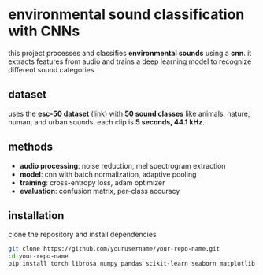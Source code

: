 # environmental sound classification with CNNs  

this project processes and classifies **environmental sounds** using a **cnn**. it extracts features from audio and trains a deep learning model to recognize different sound categories.  

## dataset  
uses the **esc-50 dataset** ([link](https://github.com/karolpiczak/ESC-50)) with **50 sound classes** like animals, nature, human, and urban sounds. each clip is **5 seconds, 44.1 kHz**.  

## methods  
- **audio processing**: noise reduction, mel spectrogram extraction  
- **model**: cnn with batch normalization, adaptive pooling  
- **training**: cross-entropy loss, adam optimizer  
- **evaluation**: confusion matrix, per-class accuracy  

## installation  
clone the repository and install dependencies  
```bash
git clone https://github.com/yourusername/your-repo-name.git
cd your-repo-name
pip install torch librosa numpy pandas scikit-learn seaborn matplotlib noisereduce
